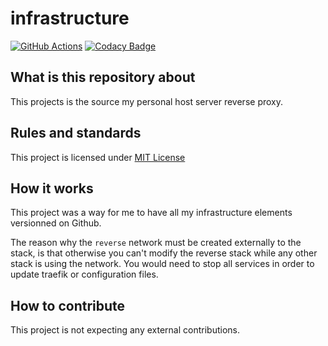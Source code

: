 # infrastructure

[![GitHub Actions](https://img.shields.io/endpoint.svg?url=https%3A%2F%2Factions-badge.atrox.dev%2Farwynfr%2Finfrastructure%2Fbadge)](https://actions-badge.atrox.dev/arwynfr/infrastructure/goto)
[![Codacy Badge](https://api.codacy.com/project/badge/Grade/f6e55299939544fd9350d06c96557d9b)](https://www.codacy.com/manual/ArwynFr/infrastructure?utm_source=github.com&amp;utm_medium=referral&amp;utm_content=ArwynFr/infrastructure&amp;utm_campaign=Badge_Grade)

## What is this repository about

This projects is the source my personal host server reverse proxy.

## Rules and standards

This project is licensed under [MIT License](/LICENSE)

## How it works

This project was a way for me to have all my infrastructure elements versionned on Github.

The reason why the `reverse` network must be created externally to the stack, is that otherwise you can't modify the reverse stack while any other stack is using the network. You would need to stop all services in order to update traefik or configuration files.

## How to contribute

This project is not expecting any external contributions.
